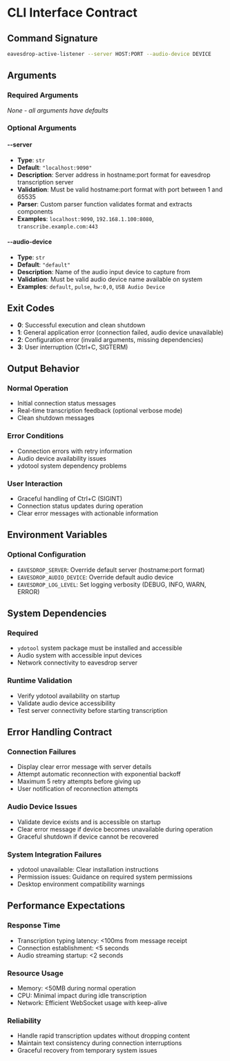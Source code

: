 # CLI Interface Contract

## Command Signature

```bash
eavesdrop-active-listener --server HOST:PORT --audio-device DEVICE
```

## Arguments

### Required Arguments
*None - all arguments have defaults*

### Optional Arguments

#### --server
- **Type**: `str`
- **Default**: `"localhost:9090"`
- **Description**: Server address in hostname:port format for eavesdrop transcription server
- **Validation**: Must be valid hostname:port format with port between 1 and 65535
- **Parser**: Custom parser function validates format and extracts components
- **Examples**: `localhost:9090`, `192.168.1.100:8080`, `transcribe.example.com:443`

#### --audio-device
- **Type**: `str`
- **Default**: `"default"`
- **Description**: Name of the audio input device to capture from
- **Validation**: Must be valid audio device name available on system
- **Examples**: `default`, `pulse`, `hw:0,0`, `USB Audio Device`

## Exit Codes

- **0**: Successful execution and clean shutdown
- **1**: General application error (connection failed, audio device unavailable)
- **2**: Configuration error (invalid arguments, missing dependencies)
- **3**: User interruption (Ctrl+C, SIGTERM)

## Output Behavior

### Normal Operation
- Initial connection status messages
- Real-time transcription feedback (optional verbose mode)
- Clean shutdown messages

### Error Conditions
- Connection errors with retry information
- Audio device availability issues
- ydotool system dependency problems

### User Interaction
- Graceful handling of Ctrl+C (SIGINT)
- Connection status updates during operation
- Clear error messages with actionable information

## Environment Variables

### Optional Configuration
- `EAVESDROP_SERVER`: Override default server (hostname:port format)
- `EAVESDROP_AUDIO_DEVICE`: Override default audio device
- `EAVESDROP_LOG_LEVEL`: Set logging verbosity (DEBUG, INFO, WARN, ERROR)

## System Dependencies

### Required
- `ydotool` system package must be installed and accessible
- Audio system with accessible input devices
- Network connectivity to eavesdrop server

### Runtime Validation
- Verify ydotool availability on startup
- Validate audio device accessibility
- Test server connectivity before starting transcription

## Error Handling Contract

### Connection Failures
- Display clear error message with server details
- Attempt automatic reconnection with exponential backoff
- Maximum 5 retry attempts before giving up
- User notification of reconnection attempts

### Audio Device Issues
- Validate device exists and is accessible on startup
- Clear error message if device becomes unavailable during operation
- Graceful shutdown if device cannot be recovered

### System Integration Failures
- ydotool unavailable: Clear installation instructions
- Permission issues: Guidance on required system permissions
- Desktop environment compatibility warnings

## Performance Expectations

### Response Time
- Transcription typing latency: <100ms from message receipt
- Connection establishment: <5 seconds
- Audio streaming startup: <2 seconds

### Resource Usage
- Memory: <50MB during normal operation
- CPU: Minimal impact during idle transcription
- Network: Efficient WebSocket usage with keep-alive

### Reliability
- Handle rapid transcription updates without dropping content
- Maintain text consistency during connection interruptions
- Graceful recovery from temporary system issues